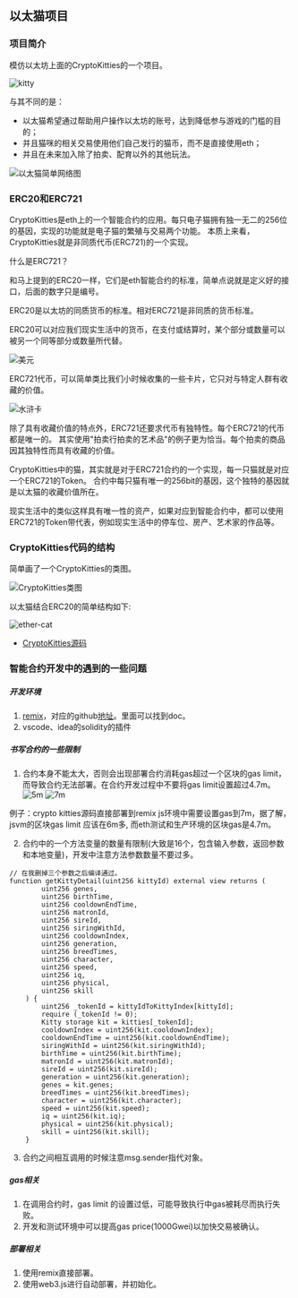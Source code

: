 ## 以太猫项目

### 项目简介

模仿以太坊上面的CryptoKitties的一个项目。


![kitty](./images/crypto-kitties.png)

与其不同的是：
* 以太猫希望通过帮助用户操作以太坊的账号，达到降低参与游戏的门槛的目的；
* 并且猫咪的相关交易使用他们自己发行的猫币，而不是直接使用eth；
* 并且在未来加入除了拍卖、配育以外的其他玩法。

![以太猫简单网络图](./images/ethercat-simple-network.png)

### ERC20和ERC721
CryptoKitties是eth上的一个智能合约的应用。每只电子猫拥有独一无二的256位的基因，实现的功能就是电子猫的繁殖与交易两个功能。
本质上来看，CryptoKitties就是非同质代币(ERC721)的一个实现。

什么是ERC721？

和马上提到的ERC20一样，它们是eth智能合约的标准，简单点说就是定义好的接口，后面的数字只是编号。

ERC20是以太坊的同质货币的标准。相对ERC721是非同质的货币标准。

ERC20可以对应我们现实生活中的货币，在支付或结算时，某个部分或数量可以被另一个同等部分或数量所代替。


![美元](./images/dollas.jpg)

ERC721代币，可以简单类比我们小时候收集的一些卡片，它只对与特定人群有收藏的价值。


![水浒卡](./images/shuihucard.jpg)

除了具有收藏价值的特点外，ERC721还要求代币有独特性。每个ERC721的代币都是唯一的。
其实使用"拍卖行拍卖的艺术品"的例子更为恰当。每个拍卖的商品因其独特性而具有收藏的价值。

CryptoKitties中的猫，其实就是对于ERC721合约的一个实现，每一只猫就是对应一个ERC721的Token。
合约中每只猫有唯一的256bit的基因，这个独特的基因就是以太猫的收藏价值所在。

现实生活中的类似这样具有唯一性的资产，如果对应到智能合约中，都可以使用ERC721的Token带代表，例如现实生活中的停车位、房产、艺术家的作品等。

### CryptoKitties代码的结构

简单画了一个CryptoKitties的类图。

![CryptoKitties类图](./images/CryptoKitties.png)

以太猫结合ERC20的简单结构如下:

![ether-cat](./images/ether-cat.png)

* [CryptoKitties源码](https://etherscan.io/address/0x06012c8cf97bead5deae237070f9587f8e7a266d#code)

### 智能合约开发中的遇到的一些问题
##### 开发环境
1. [remix](https://remix.ethereum.org)，对应的github[地址](https://github.com/ethereum/remix)。里面可以找到doc。
2. vscode、idea的solidity的插件

##### 书写合约的一些限制
1. 合约本身不能太大，否则会出现部署合约消耗gas超过一个区块的gas limit，而导致合约无法部署。在合约开发过程中不要将gas limit设置超过4.7m。
![5m](./images/out-of-gas-5m.png)
![7m](./images/out-of-gas-5m.png)

例子：crypto kitties源码直接部署到remix js环境中需要设置gas到7m，据了解，jsvm的区块gas limit 应该在6m多,
而eth测试和生产环境的区块gas是4.7m。

2. 合约中的一个方法变量的数量有限制(大致是16个，包含输入参数，返回参数和本地变量)，开发中注意方法参数数量不要过多。

```
// 在我删掉三个参数之后编译通过。
function getKittyDetail(uint256 kittyId) external view returns (
        uint256 genes,
        uint256 birthTime,
        uint256 cooldownEndTime,
        uint256 matronId,
        uint256 sireId,
        uint256 siringWithId,
        uint256 cooldownIndex,
        uint256 generation,
        uint256 breedTimes,
        uint256 character,
        uint256 speed,
        uint256 iq,
        uint256 physical,
        uint256 skill
    ) {
        uint256 _tokenId = kittyIdToKittyIndex[kittyId];
        require (_tokenId != 0);
        Kitty storage kit = kitties[_tokenId];
        cooldownIndex = uint256(kit.cooldownIndex);
        cooldownEndTime = uint256(kit.cooldownEndTime);
        siringWithId = uint256(kit.siringWithId);
        birthTime = uint256(kit.birthTime);
        matronId = uint256(kit.matronId);
        sireId = uint256(kit.sireId);
        generation = uint256(kit.generation);
        genes = kit.genes;
        breedTimes = uint256(kit.breedTimes);
        character = uint256(kit.character);
        speed = uint256(kit.speed);
        iq = uint256(kit.iq);
        physical = uint256(kit.physical);
        skill = uint256(kit.skill);
    }
```

3. 合约之间相互调用的时候注意msg.sender指代对象。

##### gas相关
1. 在调用合约时，gas limit 的设置过低，可能导致执行中gas被耗尽而执行失败。
2. 开发和测试环境中可以提高gas price(1000Gwei)以加快交易被确认。

##### 部署相关
1. 使用remix直接部署。
2. 使用web3.js进行自动部署，并初始化。

